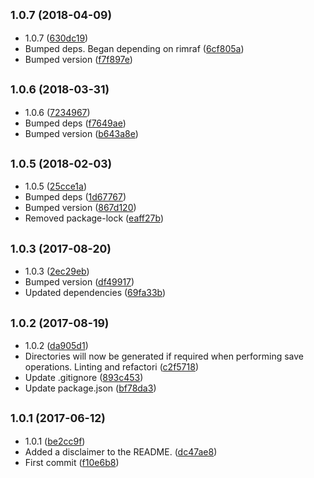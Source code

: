 <a name="1.0.7"></a>
## <small>1.0.7 (2018-04-09)</small>

* 1.0.7 ([630dc19](https://github.com/wessberg/filesaver/commit/630dc19))
* Bumped deps. Began depending on rimraf ([6cf805a](https://github.com/wessberg/filesaver/commit/6cf805a))
* Bumped version ([f7f897e](https://github.com/wessberg/filesaver/commit/f7f897e))



<a name="1.0.6"></a>
## <small>1.0.6 (2018-03-31)</small>

* 1.0.6 ([7234967](https://github.com/wessberg/filesaver/commit/7234967))
* Bumped deps ([f7649ae](https://github.com/wessberg/filesaver/commit/f7649ae))
* Bumped version ([b643a8e](https://github.com/wessberg/filesaver/commit/b643a8e))



<a name="1.0.5"></a>
## <small>1.0.5 (2018-02-03)</small>

* 1.0.5 ([25cce1a](https://github.com/wessberg/filesaver/commit/25cce1a))
* Bumped deps ([1d67767](https://github.com/wessberg/filesaver/commit/1d67767))
* Bumped version ([867d120](https://github.com/wessberg/filesaver/commit/867d120))
* Removed package-lock ([eaff27b](https://github.com/wessberg/filesaver/commit/eaff27b))



<a name="1.0.3"></a>
## <small>1.0.3 (2017-08-20)</small>

* 1.0.3 ([2ec29eb](https://github.com/wessberg/filesaver/commit/2ec29eb))
* Bumped version ([df49917](https://github.com/wessberg/filesaver/commit/df49917))
* Updated dependencies ([69fa33b](https://github.com/wessberg/filesaver/commit/69fa33b))



<a name="1.0.2"></a>
## <small>1.0.2 (2017-08-19)</small>

* 1.0.2 ([da905d1](https://github.com/wessberg/filesaver/commit/da905d1))
* Directories will now be generated if required when performing save operations. Linting and refactori ([c2f5718](https://github.com/wessberg/filesaver/commit/c2f5718))
* Update .gitignore ([893c453](https://github.com/wessberg/filesaver/commit/893c453))
* Update package.json ([bf78da3](https://github.com/wessberg/filesaver/commit/bf78da3))



<a name="1.0.1"></a>
## <small>1.0.1 (2017-06-12)</small>

* 1.0.1 ([be2cc9f](https://github.com/wessberg/filesaver/commit/be2cc9f))
* Added a disclaimer to the README. ([dc47ae8](https://github.com/wessberg/filesaver/commit/dc47ae8))
* First commit ([f10e6b8](https://github.com/wessberg/filesaver/commit/f10e6b8))



